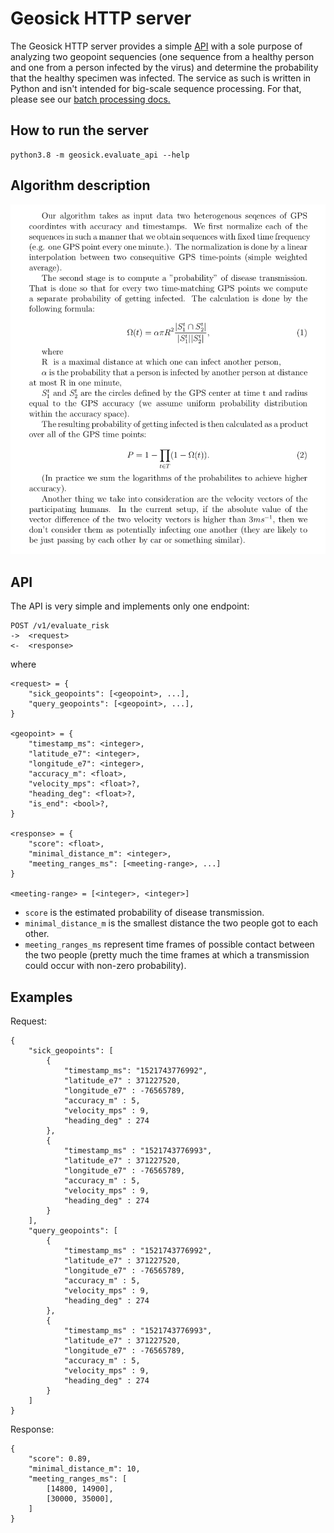 
# Geosick HTTP server
The Geosick HTTP server provides a simple [API](#api) with a sole purpose of analyzing
two geopoint sequencies (one sequence from a healthy person and one from a
person infected by the virus) and determine the probability that the healthy
specimen was infected. The service as such is written in Python and isn't intended for
big-scale sequence processing. For that, please see our
[batch processing docs.](docs/batch_processing.md)

## How to run the server

    python3.8 -m geosick.evaluate_api --help

## Algorithm description

![Description of the algoritm](docs/algorithm_description.png?raw=true "Algorithm description")

## API

The API is very simple and implements only one endpoint:

    POST /v1/evaluate_risk
    ->  <request>
    <-  <response>

where

    <request> = {
        "sick_geopoints": [<geopoint>, ...],
        "query_geopoints": [<geopoint>, ...],
    }

    <geopoint> = {
        "timestamp_ms": <integer>,
        "latitude_e7": <integer>,
        "longitude_e7": <integer>,
        "accuracy_m": <float>,
        "velocity_mps": <float>?,
        "heading_deg": <float>?,
        "is_end": <bool>?,
    }

    <response> = {
        "score": <float>,
        "minimal_distance_m": <integer>,
        "meeting_ranges_ms": [<meeting-range>, ...]
    }

    <meeting-range> = [<integer>, <integer>]

- `score` is the estimated probability of disease transmission.
- `minimal_distance_m` is the smallest distance the two people got to each other.
- `meeting_ranges_ms` represent time frames of possible contact between the two
  people (pretty much the time frames at which a transmission could occur with
  non-zero probability).

## Examples

Request:

    {
        "sick_geopoints": [
            {
                "timestamp_ms": "1521743776992",
                "latitude_e7" : 371227520,
                "longitude_e7" : -76565789,
                "accuracy_m" : 5,
                "velocity_mps" : 9,
                "heading_deg" : 274
            },
            {
                "timestamp_ms" : "1521743776993",
                "latitude_e7" : 371227520,
                "longitude_e7" : -76565789,
                "accuracy_m" : 5,
                "velocity_mps" : 9,
                "heading_deg" : 274
            }
        ],
        "query_geopoints": [
            {
                "timestamp_ms" : "1521743776992",
                "latitude_e7" : 371227520,
                "longitude_e7" : -76565789,
                "accuracy_m" : 5,
                "velocity_mps" : 9,
                "heading_deg" : 274
            },
            {
                "timestamp_ms" : "1521743776993",
                "latitude_e7" : 371227520,
                "longitude_e7" : -76565789,
                "accuracy_m" : 5,
                "velocity_mps" : 9,
                "heading_deg" : 274
            }
        ]
    }

Response:

    {
        "score": 0.89,
        "minimal_distance_m": 10,
        "meeting_ranges_ms": [
            [14800, 14900],
            [30000, 35000],
        ]
    }
